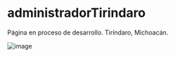 # administradorTirindaro
 
Página en proceso de desarrollo. Tiríndaro, Michoacán.

![image](https://github.com/Beny-Gonzalez/administradorTirindaro/assets/147663667/7e04f3a1-aef5-4ba8-8ca4-0efdbaeede8e)
